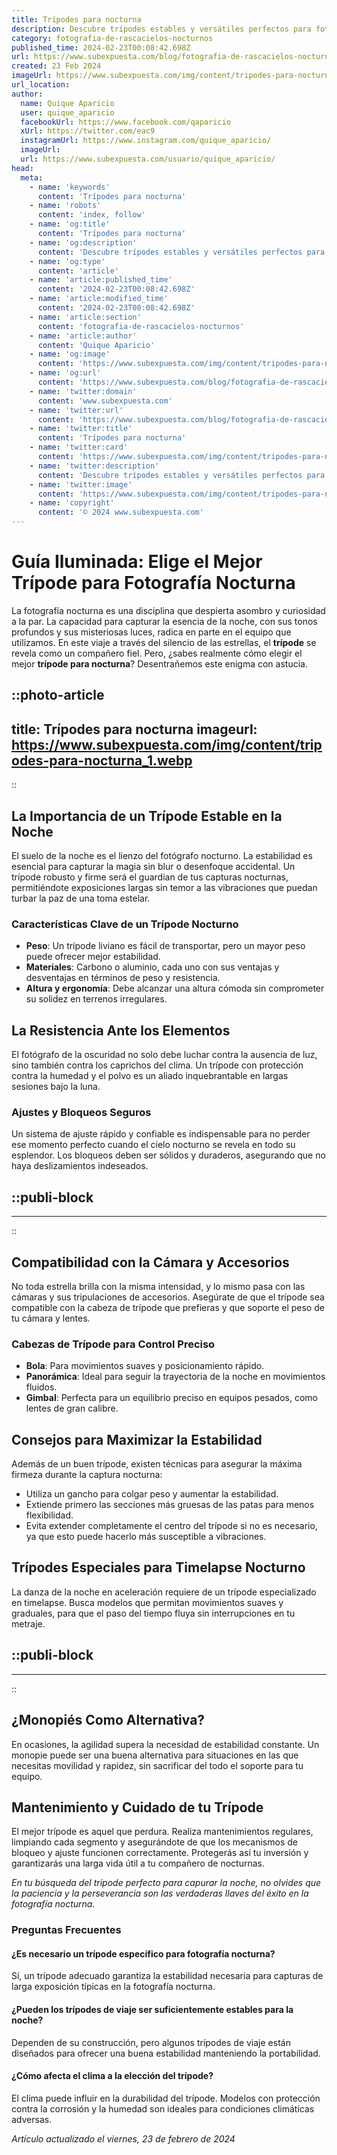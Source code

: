 ```yaml
---
title: Trípodes para nocturna
description: Descubre trípodes estables y versátiles perfectos para fotografía nocturna. Calidad y precisión para capturas impresionantes bajo las estrellas.
category: fotografia-de-rascacielos-nocturnos
published_time: 2024-02-23T00:08:42.698Z
url: https://www.subexpuesta.com/blog/fotografia-de-rascacielos-nocturnos/tripodes-para-nocturna
created: 23 Feb 2024
imageUrl: https://www.subexpuesta.com/img/content/tripodes-para-nocturna_1.webp
url_location:
author:
  name: Quique Aparicio
  user: quique_aparicio
  facebookUrl: https://www.facebook.com/qaparicio
  xUrl: https://twitter.com/eac9
  instagramUrl: https://www.instagram.com/quique_aparicio/
  imageUrl: 
  url: https://www.subexpuesta.com/usuario/quique_aparicio/
head:
  meta:
    - name: 'keywords'
      content: 'Trípodes para nocturna'
    - name: 'robots'
      content: 'index, follow'
    - name: 'og:title'
      content: 'Trípodes para nocturna'
    - name: 'og:description'
      content: 'Descubre trípodes estables y versátiles perfectos para fotografía nocturna. Calidad y precisión para capturas impresionantes bajo las estrellas.'
    - name: 'og:type'
      content: 'article'
    - name: 'article:published_time'
      content: '2024-02-23T00:08:42.698Z'
    - name: 'article:modified_time'
      content: '2024-02-23T00:08:42.698Z'
    - name: 'article:section'
      content: 'fotografia-de-rascacielos-nocturnos'
    - name: 'article:author'
      content: 'Quique Aparicio'
    - name: 'og:image'
      content: 'https://www.subexpuesta.com/img/content/tripodes-para-nocturna_1.webp'
    - name: 'og:url'
      content: 'https://www.subexpuesta.com/blog/fotografia-de-rascacielos-nocturnos/tripodes-para-nocturna'
    - name: 'twitter:domain'
      content: 'www.subexpuesta.com'
    - name: 'twitter:url'
      content: 'https://www.subexpuesta.com/blog/fotografia-de-rascacielos-nocturnos/tripodes-para-nocturna'
    - name: 'twitter:title'
      content: 'Trípodes para nocturna'
    - name: 'twitter:card'
      content: 'https://www.subexpuesta.com/img/content/tripodes-para-nocturna_1.webp'
    - name: 'twitter:description'
      content: 'Descubre trípodes estables y versátiles perfectos para fotografía nocturna. Calidad y precisión para capturas impresionantes bajo las estrellas.'
    - name: 'twitter:image'
      content: 'https://www.subexpuesta.com/img/content/tripodes-para-nocturna_1.webp'
    - name: 'copyright'
      content: '© 2024 www.subexpuesta.com'
---
```

# Guía Iluminada: Elige el Mejor Trípode para Fotografía Nocturna

La fotografía nocturna es una disciplina que despierta asombro y curiosidad a la par. La capacidad para capturar la esencia de la noche, con sus tonos profundos y sus misteriosas luces, radica en parte en el equipo que utilizamos. En este viaje a través del silencio de las estrellas, el **trípode** se revela como un compañero fiel. Pero, ¿sabes realmente cómo elegir el mejor **trípode para nocturna**? Desentrañemos este enigma con astucia.


::photo-article
---
title: Trípodes para nocturna
imageurl: https://www.subexpuesta.com/img/content/tripodes-para-nocturna_1.webp
---
::


## La Importancia de un Trípode Estable en la Noche

El suelo de la noche es el lienzo del fotógrafo nocturno. La estabilidad es esencial para capturar la magia sin blur o desenfoque accidental. Un trípode robusto y firme será el guardian de tus capturas nocturnas, permitiéndote exposiciones largas sin temor a las vibraciones que puedan turbar la paz de una toma estelar.

### Características Clave de un Trípode Nocturno

- **Peso**: Un trípode liviano es fácil de transportar, pero un mayor peso puede ofrecer mejor estabilidad.
- **Materiales**: Carbono o aluminio, cada uno con sus ventajas y desventajas en términos de peso y resistencia.
- **Altura y ergonomía**: Debe alcanzar una altura cómoda sin comprometer su solidez en terrenos irregulares.

## La Resistencia Ante los Elementos

El fotógrafo de la oscuridad no solo debe luchar contra la ausencia de luz, sino también contra los caprichos del clima. Un trípode con protección contra la humedad y el polvo es un aliado inquebrantable en largas sesiones bajo la luna.

### Ajustes y Bloqueos Seguros

Un sistema de ajuste rápido y confiable es indispensable para no perder ese momento perfecto cuando el cielo nocturno se revela en todo su esplendor. Los bloqueos deben ser sólidos y duraderos, asegurando que no haya deslizamientos indeseados.


  ::publi-block
  ---
  ---
  ::
  
  
## Compatibilidad con la Cámara y Accesorios

No toda estrella brilla con la misma intensidad, y lo mismo pasa con las cámaras y sus tripulaciones de accesorios. Asegúrate de que el trípode sea compatible con la cabeza de trípode que prefieras y que soporte el peso de tu cámara y lentes.

### Cabezas de Trípode para Control Preciso

- **Bola**: Para movimientos suaves y posicionamiento rápido.
- **Panorámica**: Ideal para seguir la trayectoria de la noche en movimientos fluidos.
- **Gimbal**: Perfecta para un equilibrio preciso en equipos pesados, como lentes de gran calibre.

## Consejos para Maximizar la Estabilidad

Además de un buen trípode, existen técnicas para asegurar la máxima firmeza durante la captura nocturna:

- Utiliza un gancho para colgar peso y aumentar la estabilidad.
- Extiende primero las secciones más gruesas de las patas para menos flexibilidad.
- Evita extender completamente el centro del trípode si no es necesario, ya que esto puede hacerlo más susceptible a vibraciones.

## Trípodes Especiales para Timelapse Nocturno

La danza de la noche en aceleración requiere de un trípode especializado en timelapse. Busca modelos que permitan movimientos suaves y graduales, para que el paso del tiempo fluya sin interrupciones en tu metraje.


  ::publi-block
  ---
  ---
  ::
  
  
## ¿Monopiés Como Alternativa?

En ocasiones, la agilidad supera la necesidad de estabilidad constante. Un monopie puede ser una buena alternativa para situaciones en las que necesitas movilidad y rapidez, sin sacrificar del todo el soporte para tu equipo.

## Mantenimiento y Cuidado de tu Trípode

El mejor trípode es aquel que perdura. Realiza mantenimientos regulares, limpiando cada segmento y asegurándote de que los mecanismos de bloqueo y ajuste funcionen correctamente. Protegerás así tu inversión y garantizarás una larga vida útil a tu compañero de nocturnas.

*En tu búsqueda del trípode perfecto para capurar la noche, no olvides que la paciencia y la perseverancia son las verdaderas llaves del éxito en la fotografía nocturna.*

### Preguntas Frecuentes

#### ¿Es necesario un trípode específico para fotografía nocturna?

Sí, un trípode adecuado garantiza la estabilidad necesaria para capturas de larga exposición típicas en la fotografía nocturna.

#### ¿Pueden los trípodes de viaje ser suficientemente estables para la noche?

Dependen de su construcción, pero algunos trípodes de viaje están diseñados para ofrecer una buena estabilidad manteniendo la portabilidad.

#### ¿Cómo afecta el clima a la elección del trípode?

El clima puede influir en la durabilidad del trípode. Modelos con protección contra la corrosión y la humedad son ideales para condiciones climáticas adversas.

_Artículo actualizado el viernes, 23 de febrero de 2024_
